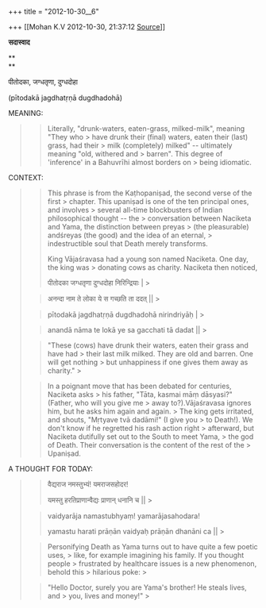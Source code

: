 +++
title = "2012-10-30__6"

+++
[[Mohan K.V	2012-10-30, 21:37:12 [Source](https://groups.google.com/g/sadaswada/c/TtbYQ3gQ1B4)]]



**सदास्वाद**

**  
**

पीतोदका, जग्धतृणा, दुग्धदोहा  

  

(pītodakā jagdhatṛṇā dugdhadohā)

  

MEANING:

> 
> > Literally, "drunk-waters, eaten-grass, milked-milk", meaning "They who > have drunk their (final) waters, eaten their (last) grass, had their > milk (completely) milked" -- ultimately meaning "old, withered and > barren". This degree of 'inference' in a Bahuvrīhi almost borders on > being idiomatic.
> > 

  

CONTEXT:

> 
> > This phrase is from the Kaṭhopaniṣad, the second verse of the first > chapter. This upaniṣad is one of the ten principal ones, and involves > several all-time blockbusters of Indian philosophical thought -- the > conversation between Naciketa and Yama, the distinction between preyas > (the pleasurable) andśreyas (the good) and the idea of an eternal, > indestructible soul that Death merely transforms.
> > 
> > 
> >   
> > 
> > 
> > King Vājaśravasa had a young son named Naciketa. One day, the king was > donating cows as charity. Naciketa then noticed,
> > 
> > 
> >   
> > 
> > 
> > 
> > पीतोदका जग्धतृणा दुग्धदोहा निरिन्द्रियाः \| >
> 
> > 
> > अनन्दा नाम ते लोका ये स गच्छति ता ददत् \|\| >
> 
> > 
> >   
> > 
> > 
> > 
> > pītodakā jagdhatṛṇā dugdhadohā nirindriyāḥ \| >
> 
> > 
> > anandā nāma te lokā ye sa gacchati tā dadat \|\| >
> 
> > 
> > 
> > 
> >   
> > 
> > 
> > "These (cows) have drunk their waters, eaten their grass and have had > their last milk milked. They are old and barren. One will get nothing > but unhappiness if one gives them away as charity." >
> 
> > 
> >   
> > 
> > 
> > In a poignant move that has been debated for centuries, Naciketa asks > his father, "Tāta, kasmai māṃ dāsyasi?" (Father, who will you give me > away to?).Vājaśravasa ignores him, but he asks him again and again. > The king gets irritated, and shouts, "Mṛtyave tvā dadāmi!" (I give you > to Death!). We don't know if he regretted his rash action right > afterward, but Naciketa dutifully set out to the South to meet Yama, > the god of Death. Their conversation is the content of the rest of the > Upaniṣad.
> > 
> > 
> >   
> > 

A THOUGHT FOR TODAY:

> 
> > 
> > 
> > 
> > 
> > 
> > 
> >   
> > 
> > 
> > 
> > 
> > वैद्यराज नमस्तुभ्यं! यमराजसहोदर!
> > 
> > 
> > यमस्तु हरतिप्राणान्वैद्यः प्राणान् धनानि च \|\| >
> 
> > 
> > 
> > 
> > 
> > 
> > 
> > 
> >   
> > 
> > 
> > 
> > 
> > 
> > 
> > 
> > 
> > 
> > 
> > vaidyarāja namastubhyaṃ! yamarājasahodara!
> > 
> > 
> > yamastu harati prāṇān vaidyaḥ prāṇān dhanāni ca \|\| >
> 
> > 
> > 
> > 
> > 
> > 
> > 
> > 
> > 
> > 
> >   
> > 
> > 
> > 
> > 
> > 
> > Personifying Death as Yama turns out to have quite a few poetic uses, > like, for example imagining his family. If you thought people > frustrated by healthcare issues is a new phenomenon, behold this > hilarious poke: >
> 
> > 
> >   
> > 
> > 
> > "Hello Doctor, surely you are Yama's brother! He steals lives, and > you, lives and money!" >
> 
> > 

  

